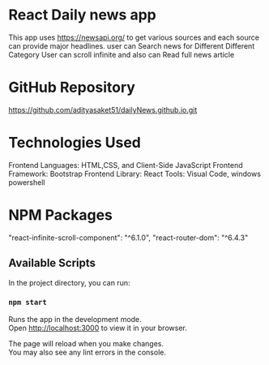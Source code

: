 # React Daily news app

This app uses https://newsapi.org/ to get various sources and each source can provide major headlines.
user can Search news for Different Different Category
User can scroll infinite and also can Read full news article

# GitHub Repository
https://github.com/adityasaket51/dailyNews.github.io.git

# Technologies Used
Frontend Languages: HTML,CSS, and Client-Side JavaScript
Frontend Framework: Bootstrap
Frontend Library: React
Tools: Visual Code, windows powershell

# NPM Packages
"react-infinite-scroll-component": "^6.1.0",
"react-router-dom": "^6.4.3"

## Available Scripts

In the project directory, you can run:

### `npm start`

Runs the app in the development mode.\
Open [http://localhost:3000](http://localhost:3000) to view it in your browser.

The page will reload when you make changes.\
You may also see any lint errors in the console.
